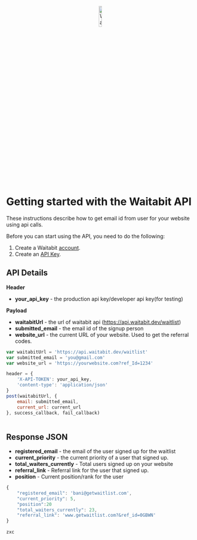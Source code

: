 <p align="center">
    <img  alt="Waitabit Logo"src="assets/images/logo.png"  width="12%">
</p>


# Getting started with the Waitabit API


These instructions describe how to get email id from user for your website using api calls. 

Before you can start using the API, you need to do the following:

1.  Create a Waitabit  [account](https://waitabit.dev/signup).
2.  Create an  [API Key](https://waitabit/api-information).


## API Details


**Header**  
-   **your_api_key**  - the production api key/developer api key(for testing)

**Payload**  
-   **waitabitUrl**  - the url of waitabit api (https://api.waitabit.dev/waitlist)
-   **submitted_email**  - the email id of the signup person
-   **website_url**  -  the current URL of your website. Used to get the referral codes.


```javascript
var waitabitUrl = 'https://api.waitabit.dev/waitlist'
var submitted_email = 'you@gmail.com'
var website_url = 'https://yourwebsite.com?ref_Id=1234'

header = {
	'X-API-TOKEN': your_api_key,
	'content-type': 'application/json'
}
post(waitabitUrl, {
    email: submitted_email,
    current_url: current_url
}, success_callback, fail_callback)
                    
```



## Response JSON


 - **registered_email**  - the email of the user  signed up for the waitlist
-   **current_priority**  - the current priority of a user that signed up.
-   **total_waiters_currently**  - Total users signed up on your website
-   **referral_link**  - Referral link for the user that signed up.
-    **position**  - Current position/rank for the user
```javascript
{
    "registered_email": 'bani@getwaitlist.com',
    "current_priority": 5,
    "position":20
    "total_waiters_currently": 23,
    "referral_link": 'www.getwaitlist.com?&ref_id=0GBWN'
}
                    
zxc





